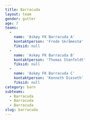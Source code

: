 ```yaml
---
title: Barracuda
layout: team
gender: gutter
age: 7
teams:
  -
    name: 'Askøy FK Barracuda A'
    kontaktperson: 'Frode Skråmestø'
    fiksid: null
  -
    name: 'Askøy FK Barracuda B'
    kontaktperson: 'Thomas Stenfeldt'
    fiksid: null
  -
    name: 'Askøy FK Barracuda C'
    kontaktperson: 'Kenneth Dieseth'
    fiksid: null
category: barn
subteams:
  - Barracuda
  - Barracuda
  - Barracuda
slug: barracuda
---
```

